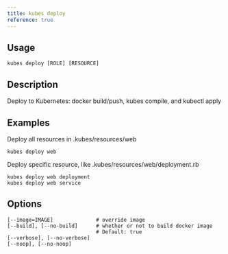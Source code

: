 ```yaml
---
title: kubes deploy
reference: true
---
```


## Usage

    kubes deploy [ROLE] [RESOURCE]

## Description

Deploy to Kubernetes: docker build/push, kubes compile, and kubectl apply

## Examples

Deploy all resources in .kubes/resources/web

    kubes deploy web

Deploy specific resource, like .kubes/resources/web/deployment.rb

    kubes deploy web deployment
    kubes deploy web service


## Options

```
[--image=IMAGE]              # override image
[--build], [--no-build]      # whether or not to build docker image
                             # Default: true
[--verbose], [--no-verbose]  
[--noop], [--no-noop]        
```

